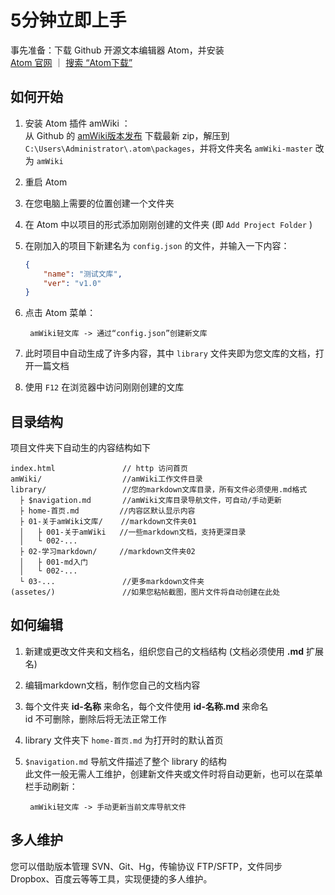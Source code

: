 # 5分钟立即上手

事先准备：下载 Github 开源文本编辑器 Atom，并安装  
[Atom 官网](https://atom.io/ "Atom官网") ｜ [搜索 “Atom下载”](https://www.baidu.com/s?wd=atom%E4%B8%8B%E8%BD%BD)

## 如何开始

1. 安装 Atom 插件 amWiki ：  
从 Github 的 [amWiki版本发布](https://github.com/TevinLi/amWiki/releases) 下载最新 zip，解压到 `C:\Users\Administrator\.atom\packages`，并将文件夹名 `amWiki-master` 改为 `amWiki`  

2. 重启 Atom

3. 在您电脑上需要的位置创建一个文件夹

4. 在 Atom 中以项目的形式添加刚刚创建的文件夹 (即 `Add Project Folder` )  

5. 在刚加入的项目下新建名为 `config.json` 的文件，并输入一下内容：
    ```json
    {
        "name": "测试文库",
        "ver": "v1.0"
    }
    ```
6. 点击 Atom 菜单：

		amWiki轻文库 -> 通过“config.json”创建新文库

7. 此时项目中自动生成了许多内容，其中 `library` 文件夹即为您文库的文档，打开一篇文档

8. 使用 `F12` 在浏览器中访问刚刚创建的文库


## 目录结构
项目文件夹下自动生的内容结构如下

    index.html               // http 访问首页
    amWiki/                  //amWiki工作文件目录
    library/                 //您的markdown文库目录，所有文件必须使用.md格式
      ├ $navigation.md       //amWiki文库目录导航文件，可自动/手动更新
      ├ home-首页.md         //内容区默认显示内容
      ├ 01-关于amWiki文库/    //markdown文件夹01
      │   ├ 001-关于amWiki   //一些markdown文档，支持更深目录
      │   └ 002-...
      ├ 02-学习markdown/     //markdown文件夹02
      │   ├ 001-md入门
      │   └ 002-...
      └ 03-...               //更多markdown文件夹
    (assetes/)               //如果您粘帖截图，图片文件将自动创建在此处


## 如何编辑
1. 新建或更改文件夹和文档名，组织您自己的文档结构 (文档必须使用 **.md** 扩展名)

2. 编辑markdown文档，制作您自己的文档内容

3. 每个文件夹 **id-名称** 来命名，每个文件使用 **id-名称.md** 来命名  
   id 不可删除，删除后将无法正常工作

4. library 文件夹下 `home-首页.md` 为打开时的默认首页  

5. `$navigation.md` 导航文件描述了整个 library 的结构  
   此文件一般无需人工维护，创建新文件夹或文件时将自动更新，也可以在菜单栏手动刷新：

		amWiki轻文库 -> 手动更新当前文库导航文件


## 多人维护
您可以借助版本管理 SVN、Git、Hg，传输协议 FTP/SFTP，文件同步 Dropbox、百度云等等工具，实现便捷的多人维护。
